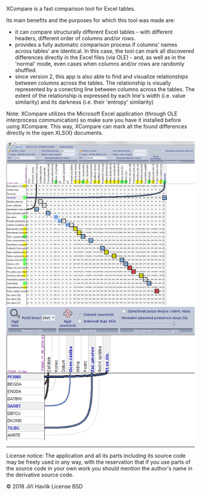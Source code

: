 XCompare is a fast comparison tool for Excel tables.

Its main benefits and the purposes for which this tool was made are:
- it can compare structurally different Excel tables - with different headers, different order of columns and/or rows.
- provides a fully automatic comparison process if columns' names across tables' are identical. In this case, the tool can mark all discovered differences directly in the Excel files (via OLE) - and, as well as in the 'normal' mode, even cases when columns and/or rows are randomly shuffled.
- since version 2, this app is also able to find and visualize relationships between columns across the tables. The relationship is visually represented by a conecting line between columns across the tables. The extent of the relationship is expressed by each line's width (i.e. value similarity) and its darkness (i.e. their 'entropy' similarity)

Note: XCompare utilizes the Microsoft Excel application (through OLE interprocess communication) so make sure you have it installed before using XCompare. This way, XCompare can mark all the found differences directly in the open XLS(X) documents. 


![alt text](XCompare/img/2018-08-05_20h29_41.png)
![alt text](XCompare/img/2018-08-05_21h23_02.png)


-------------------------------------------------------------------------------------------------------------------
License notice: The application and all its parts including its source code may be freely used in any way, with the reservation that if you use parts of the source code in your own work you should mention the author's name in the derivative source code.

© 2018 Jiří Havlík
License BSD
